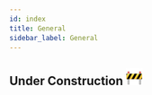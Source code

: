 ```yaml
---
id: index
title: General
sidebar_label: General
---
```


## Under Construction <img src="../../assets/construction.png" alt="drawing" width="30"/>
